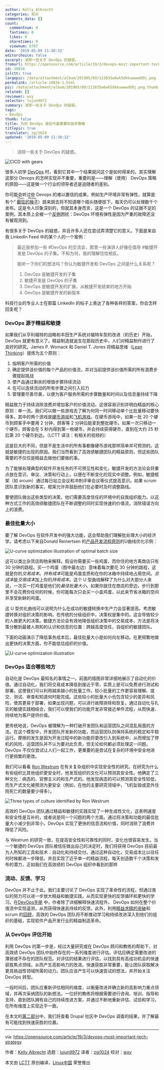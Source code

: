 ```yaml
---
author: Kelly Albrecht
categories: 观点
comments_data: []
count:
  commentnum: 0
  favtimes: 0
  likes: 0
  sharetimes: 0
  viewnum: 6787
date: '2019-05-09 11:30:32'
editorchoice: false
excerpt: 消除一些关于 DevOps 的疑惑。
fromurl: https://opensource.com/article/19/3/devops-most-important-tech-strategy
id: 10834
islctt: true
largepic: /data/attachment/album/201905/09/113035w6wk5dkkuwwwdd9j.png
permalink: /article-10834-1.html
pic: /data/attachment/album/201905/09/113035w6wk5dkkuwwwdd9j.png.thumb.jpg
related: []
reviewer: wxy
selector: lujun9972
summary: 消除一些关于 DevOps 的疑惑。
tags:
- DevOps
thumb: false
title: 为何 DevOps 是如今最重要的技术策略
titlepic: true
translator: zgj1024
updated: '2019-05-09 11:30:32'
---
```



> 
> 消除一些关于 DevOps 的疑惑。
> 
> 
> 


![CICD with gears](/data/attachment/album/201905/09/113035w6wk5dkkuwwwdd9j.png "CICD with gears")


很多人初学 [DevOps](https://opensource.com/resources/devops) 时，看到它其中一个结果就问这个是如何得来的。其实理解这部分 Devops 的怎样实现并不重要，重要的是——理解（使用） DevOps 策略的原因——这是做一个行业的领导者还是追随者的差别。


你可能会听过些 Devops 的难以置信的成果，例如生产环境非常有弹性，就算是有个“<ruby> <a href="https://github.com/Netflix/chaosmonkey">  癫狂的猴子 </a> <rt>  Chaos Monkey </rt></ruby>）跳来跳去将不知道哪个插头随便拔下，每天仍可以处理数千个发布。这是令人印象深刻的，但就其本身而言，这是一个 DevOps 的证据不足的案例，其本质上会被一个[反例](https://en.wikipedia.org/wiki/Burden_of_proof_(philosophy)#Proving_a_negative)困扰：DevOps 环境有弹性是因为严重的故障还没有被观测到。


有很多关于 DevOps 的疑惑，并且许多人还在尝试弄清楚它的意义。下面是来自我 LinkedIn Feed 中的某个人的一个案例：



> 
> 最近我参加一些 #DevOps 的交流会，那里一些演讲人好像在倡导 #敏捷开发是 DevOps 的子集。不知为何，我的理解恰恰相反。
> 
> 
> 能听一下你们的想法吗？你认为敏捷开发和 DevOps 之间是什么关系呢？
> 
> 
> 1. DevOps 是敏捷开发的子集
> 2. 敏捷开发是 DevOps 的子集
> 3. DevOps 是敏捷开发的扩展，从敏捷开发结束的地方开始
> 4. DevOps 是敏捷开发的新版本
> 
> 
> 


科技行业的专业人士在那篇 LinkedIn 的帖子上表达了各种各样的答案，你会怎样回复呢？


### DevOps 源于精益和敏捷


如果我们从亨利福特的战略和丰田生产系统对福特车型的改进（的历史）开始， DevOps 就更有意义了。精益制造就诞生在那段历史中，人们对精益制作进行了良好的研究。James P. Womack 和 Daniel T. Jones 将精益思维（[Lean Thinking](https://www.amazon.com/dp/B0048WQDIO/ref=dp-kindle-redirect?_encoding=UTF8&btkr=1)）提炼为五个原则：


1. 指明客户所需的价值
2. 确定提供该价值的每个产品的价值流，并对当前提供该价值所需的所有浪费步骤提起挑战
3. 使产品通过剩余的增值步骤持续流动
4. 在可以连续流动的所有步骤之间引入拉力
5. 管理要尽善尽美，以便为客户服务所需的步骤数量和时间以及信息量持续下降


精益致力于持续消除浪费并增加客户的价值流动。这很容易识别并明白精益的核心原则：单一流。我们可以做一些游戏去了解为何同一时间移动单个比批量移动要快得多。其中的两个游戏是[硬币游戏](https://youtu.be/5t6GhcvKB8o?t=54)和[飞机游戏](https://www.shmula.com/paper-airplane-game-pull-systems-push-systems/8280/)。在硬币游戏中，如果一批 20 个硬币到顾客手中要用 2 分钟，顾客等 2 分钟后能拿到整批硬币。如果一次只移动一个硬币，顾客会在 5 秒内得到第一枚硬币，并会持续获得硬币，直到在大约 25 秒后第 20 个硬币到达。（LCTT 译注：有相关的视频的）


这是巨大的不同，但是不是生活中的所有事都像硬币游戏那样简单并可预测的。这就是敏捷的出现的原因。我们当然看到了高效绩敏捷团队的精益原则，但这些团队需要的不仅仅是精益去做他们要做的事。


为了能够处理典型的软件开发任务的不可预见性和变化，敏捷开发的方法论会将重点放在意识、审议、决策和行动上，以便在不断变化的现实中调整。例如，敏捷框架（如 srcum）通过每日站立会议和冲刺评审会议等仪式提高意识。如果 scrum 团队意识到新的事实，框架允许并鼓励他们在必要时及时调整路线。


要使团队做出这些类型的决策，他们需要高度信任的环境中的自我组织能力。以这种方式工作的高效绩敏捷团队在不断调整的同时实现快速的价值流，消除错误方向上的浪费。


### 最佳批量大小


要了解 DevOps 在软件开发中的强大功能，这会帮助我们理解批处理大小的经济学。请考虑以下来自Donald Reinertsen 的[产品开发流程原则](https://www.amazon.com/dp/B00K7OWG7O/ref=dp-kindle-redirect?_encoding=UTF8&btkr=1)的U曲线优化示例：


![U-curve optimization illustration of optimal batch size](/data/attachment/album/201905/09/113035g7mkqcosm5o3koce.gif "U-curve optimization illustration of optimal batch size")


这可以类比杂货店购物来解释。假设你需要买一些鸡蛋，而你住的地方离商店只有 30 分钟的路程。买一个鸡蛋（图中最左边）意味着每次要花 30 分钟的路程，这就是你的*交易成本*。*持有成本*可能是鸡蛋变质和在你的冰箱中持续地占用空间。*总成本*是*交易成本*加上你的*持有成本*。这个 U 型曲线解释了为什么对大部分人来说，一次买一打鸡蛋是他们的*最佳批量大小*。如果你就住在商店的旁边，步行到那里不会花费你任何的时候，你可能每次只会买一小盒鸡蛋，以此来节省冰箱的空间并享受新鲜的鸡蛋。


这 U 型优化曲线可以说明为什么在成功的敏捷转换中生产力会显著提高。考虑敏捷转换对组织决策的影响。在传统的分级组织中，决策权是集中的。这会导致较少的人做更大的决策。敏捷方法论会有效地降低组织决策中的交易成本，方法是将决策分散到最被人熟知的认识和信息的位置：跨越高度信任，自组织的敏捷团队。


下面的动画演示了降低事务成本后，最佳批量大小是如何向左移动。在更频繁地做出更快的决策方面，你不能低估组织的价值。


![U-curve optimization illustration](/data/attachment/album/201905/09/113036ivmatigmr1wpwimx.gif "U-curve optimization illustration")


### DevOps 适合哪些地方


自动化是 DevOps 最知名的事情之一。前面的插图非常详细地展示了自动化的价值。通过自动化，我们将交易成本降低到接近于零，实质上是可以免费进行测试和部署。这使我们可以利用越来越小的批量工作。较小批量的工作更容易理解、提交、测试、审查和知道何时能完成。这些较小的批量大小也包含较少的差异和风险，使其更易于部署，如果出现问题，可以进行故障排除和恢复。通过自动化与扎实的敏捷实践相结合，我们可以使我们的功能开发非常接近单件流程，从而快速、持续地为客户提供价值。


更传统地说，DevOps 被理解为一种打破开发团队和运营团队之间混乱局面的方法。在这个模型中，开发团队开发新的功能，而运营团队则保持系统的稳定和平稳运行。摩擦的发生是因为开发过程中的新功能将更改引入到系统中，从而增加了停机的风险，运营团队并不认为要对此负责，但无论如何都必须处理这一问题。DevOps 不仅仅尝试让人们一起工作，更重要的是尝试在复杂的环境中安全地进行更频繁的更改。


我们可以看看 [Ron Westrum](https://en.wikipedia.org/wiki/Ron_Westrum) 在有关复杂组织中实现安全性的研究。在研究为什么有些组织比其他组织更安全时，他发现组织的文化可以预测其安全性。他确定了三种文化：病态的、官僚主义的和生产式的。他发现病态的可以预测其安全性较低，而生产式文化被预测为更安全（例如，在他的主要研究领域中，飞机坠毁或意外住院死亡的数量要少得多）。


![Three types of culture identified by Ron Westrum](/data/attachment/album/201905/09/113037hzym1y1rt5gepmyg.png "Three types of culture identified by Ron Westrum")


高效的 DevOps 团队通过精益和敏捷的实践实现了一种生成性文化，这表明速度和安全性是互补的，或者说是同一个问题的两个方面。通过将决策和功能的最佳批量大小减少到非常小，DevOps 实现了更快的信息流和价值，同时消除了浪费并降低了风险。


与 Westrum 的研究一致，在提高安全性和可靠性的同时，变化也很容易发生。当一个敏捷的 DevOps 团队被信任做出自己的决定时，我们将获得 DevOps 目前最为人所知的工具和技术：自动化和持续交付。通过这种自动化，交易成本比以往任何时候都进一步降低，并且实现了近乎单一的精益流程，每天创造数千个决策和发布的潜力，正如我们在高效绩的 DevOps 组织中看到的那样


### 流动、反馈、学习


DevOps 并不止于此。我们主要讨论了 DevOps 实现了革命性的流程，但通过类似的努力可以进一步放大精益和敏捷实践，从而实现更快的反馈循环和更快的学习。在[DevOps手册](https://www.amazon.com/DevOps-Handbook-World-Class-Reliability-Organizations/dp/1942788002/ref=sr_1_3?keywords=DevOps+handbook&qid=1553197361&s=books&sr=1-3) 中，作者除了详细解释快速流程外， DevOps 如何在整个价值流中实现遥测，从而获得快速且持续的反馈。此外，利用[精益求精的突破](https://en.wikipedia.org/wiki/Kaizen)和 scrum 的[回顾](https://www.scrum.org/resources/what-is-a-sprint-retrospective)，高效的 DevOps 团队将不断推动学习和持续改进深入到他们的组织的基础，实现软件产品开发行业的精益制造革命。


### 从 DevOps 评估开始


利用 DevOps 的第一步是，经过大量研究或在 DevOps 顾问和教练的帮助下，对高效绩 DevOps 团队中始终存在的一系列维度进行评估。评估应确定需要改进的薄弱或不存在的团队规范。对评估的结果进行评估，以找到具有高成功机会的快速获胜焦点领域，从而产生高影响力的改进。快速获胜非常重要，能让团队获取解决更具挑战性领域所需的动力。团队应该产生可以快速尝试的想法，并开始关注 DevOps 转型。


一段时间后，团队应重新评估相同的维度，以衡量改进并确立新的高影响力重点领域，并再次采纳团队的新想法。一位好的教练将根据需要进行咨询、培训、指导和支持，直到团队拥有自己的持续改进方案，并通过不断地重新评估、试验和学习，在所有维度上实现近乎一致。


在本文的[第二部分](https://opensource.com/article/19/3/where-drupal-community-stands-devops-adoption)中，我们将查看 Drupal 社区中 DevOps 调查的结果，并了解最有可能找到快速获胜的位置。




---


via: <https://opensource.com/article/19/3/devops-most-important-tech-strategy>


作者：[Kelly Albrecht](https://opensource.com/users/ksalbrecht/users/brentaaronreed/users/wpschaub/users/wpschaub/users/ksalbrecht) 选题：[lujun9972](https://github.com/lujun9972) 译者：[zgj1024](https://github.com/zgj1024) 校对：[wxy](https://github.com/wxy)


本文由 [LCTT](https://github.com/LCTT/TranslateProject) 原创编译，[Linux中国](https://linux.cn/) 荣誉推出